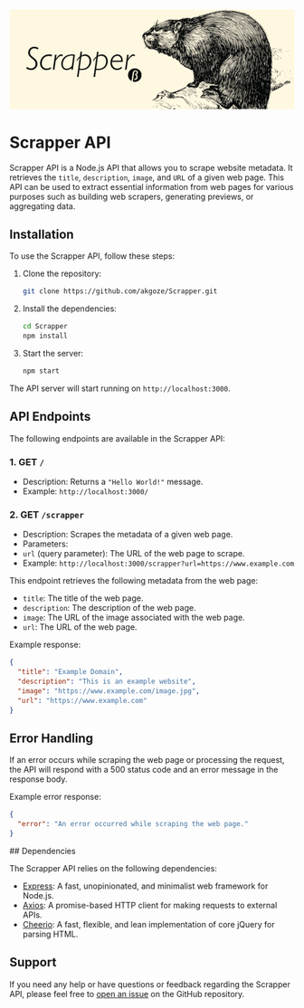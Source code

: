 ![Scrapper API](scrapper.png)

# Scrapper API

Scrapper API is a Node.js API that allows you to scrape website metadata. It retrieves the `title`, `description`, `image`, and `URL` of a given web page. This API can be used to extract essential information from web pages for various purposes such as building web scrapers, generating previews, or aggregating data.

## Installation

To use the Scrapper API, follow these steps:

1. Clone the repository:
   ```sh
   git clone https://github.com/akgoze/Scrapper.git
   ```
2. Install the dependencies:

   ```sh
   cd Scrapper
   npm install
   ```

3. Start the server:

   ```sh
   npm start
   ```

The API server will start running on `http://localhost:3000`.

## API Endpoints

The following endpoints are available in the Scrapper API:

### 1. GET `/`

- Description: Returns a `"Hello World!"` message.
- Example: `http://localhost:3000/`

### 2. GET `/scrapper`

- Description: Scrapes the metadata of a given web page.
- Parameters:
- `url` (query parameter): The URL of the web page to scrape.
- Example: `http://localhost:3000/scrapper?url=https://www.example.com`

This endpoint retrieves the following metadata from the web page:

- `title`: The title of the web page.
- `description`: The description of the web page.
- `image`: The URL of the image associated with the web page.
- `url`: The URL of the web page.

Example response:

```json
{
  "title": "Example Domain",
  "description": "This is an example website",
  "image": "https://www.example.com/image.jpg",
  "url": "https://www.example.com"
}
```

## Error Handling

If an error occurs while scraping the web page or processing the request, the API will respond with a 500 status code and an error message in the response body.

Example error response:

```json
{
  "error": "An error occurred while scraping the web page."
}
```

## Dependencies

The Scrapper API relies on the following dependencies:

- [Express](https://www.npmjs.com/package/express): A fast, unopinionated, and minimalist web framework for Node.js.
- [Axios](https://www.npmjs.com/package/axios): A promise-based HTTP client for making requests to external APIs.
- [Cheerio](https://www.npmjs.com/package/cheerio): A fast, flexible, and lean implementation of core jQuery for parsing HTML.

## Support

If you need any help or have questions or feedback regarding the Scrapper API, please feel free to [open an issue](https://github.com/akgoze/Scrapper/issues) on the GitHub repository.

